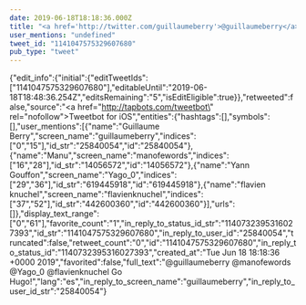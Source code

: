 ```yaml
---
date: 2019-06-18T18:18:36.000Z
title: "<a href='http://twitter.com/guillaumeberry'>@guillaumeberry</a> <a href='http://twitter.com/manofewords'>@manofewords</a> <a href='http://twitter.com/Yago_0'>@Yago_0</a> <a href='http://twitter.com/flavienknuchel'>@flavienknuchel</a> Go Hugo!″"
user_mentions: "undefined"
tweet_id: "1141047575329607680"
pub_type: "tweet"
---
```

{"edit_info":{"initial":{"editTweetIds":["1141047575329607680"],"editableUntil":"2019-06-18T18:48:36.254Z","editsRemaining":"5","isEditEligible":true}},"retweeted":false,"source":"<a href=\"http://tapbots.com/tweetbot\" rel=\"nofollow\">Tweetbot for iΟS</a>","entities":{"hashtags":[],"symbols":[],"user_mentions":[{"name":"Guillaume Berry","screen_name":"guillaumeberry","indices":["0","15"],"id_str":"25840054","id":"25840054"},{"name":"Manu","screen_name":"manofewords","indices":["16","28"],"id_str":"14056572","id":"14056572"},{"name":"Yann Gouffon","screen_name":"Yago_0","indices":["29","36"],"id_str":"619445918","id":"619445918"},{"name":"flavien knuchel","screen_name":"flavienknuchel","indices":["37","52"],"id_str":"442600360","id":"442600360"}],"urls":[]},"display_text_range":["0","61"],"favorite_count":"1","in_reply_to_status_id_str":"1140732395316027393","id_str":"1141047575329607680","in_reply_to_user_id":"25840054","truncated":false,"retweet_count":"0","id":"1141047575329607680","in_reply_to_status_id":"1140732395316027393","created_at":"Tue Jun 18 18:18:36 +0000 2019","favorited":false,"full_text":"@guillaumeberry @manofewords @Yago_0 @flavienknuchel Go Hugo!","lang":"es","in_reply_to_screen_name":"guillaumeberry","in_reply_to_user_id_str":"25840054"}
